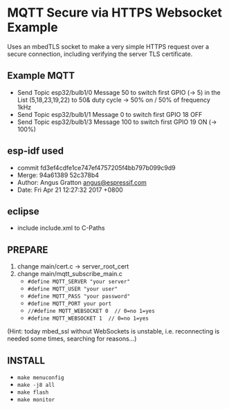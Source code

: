 # MQTT Secure via HTTPS Websocket Example

Uses an mbedTLS socket to make a very simple HTTPS request over a secure connection, including verifying the server TLS certificate.

## Example MQTT
* Send Topic esp32/bulb1/0 Message 50 to switch first GPIO (-> 5) in the List (5,18,23,19,22) to 50& duty cycle -> 50% on / 50% of frequency 1kHz
* Send Topic esp32/bulb1/1 Message 0 to switch first GPIO 18 OFF
* Send Topic esp32/bulb1/3 Message 100 to switch first GPIO 19 ON (-> 100%)

## esp-idf used
* commit fd3ef4cdfe1ce747ef4757205f4bb797b099c9d9
* Merge: 94a61389 52c378b4
* Author: Angus Gratton <angus@espressif.com>
* Date:   Fri Apr 21 12:27:32 2017 +0800


## eclipse
* include include.xml to C-Paths

## PREPARE
1. change main/cert.c -> server_root_cert
2. change main/mqtt_subscribe_main.c
    * `#define MQTT_SERVER "your server"`
    * `#define MQTT_USER "your user"`
    * `#define MQTT_PASS "your password"`
    * `#define MQTT_PORT your port`
    * `//#define MQTT_WEBSOCKET 0  // 0=no 1=yes`
    * `#define MQTT_WEBSOCKET 1  // 0=no 1=yes`

(Hint: today mbed_ssl without WebSockets is unstable, i.e. reconnecting is needed some times, searching for reasons...)

## INSTALL
* `make menuconfig`
* `make -j8 all`
* `make flash`
* `make monitor`




